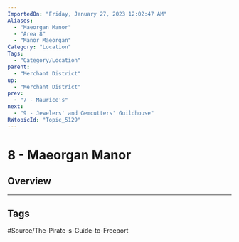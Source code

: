 ```yaml
---
ImportedOn: "Friday, January 27, 2023 12:02:47 AM"
Aliases:
  - "Maeorgan Manor"
  - "Area 8"
  - "Manor Maeorgan"
Category: "Location"
Tags:
  - "Category/Location"
parent:
  - "Merchant District"
up:
  - "Merchant District"
prev:
  - "7 - Maurice's"
next:
  - "9 - Jewelers' and Gemcutters' Guildhouse"
RWtopicId: "Topic_5129"
---
```

# 8 - Maeorgan Manor
## Overview

---
## Tags
#Source/The-Pirate-s-Guide-to-Freeport

